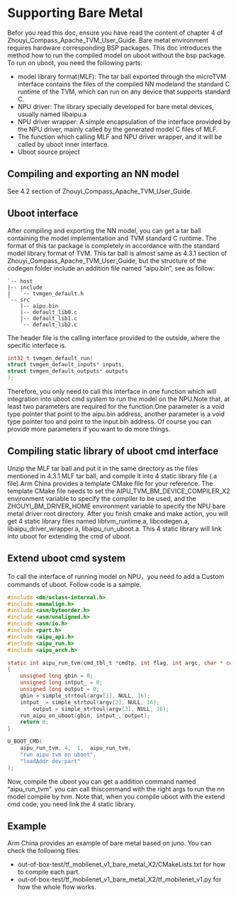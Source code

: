 <!---SPDX-License-Identifier: Apache-2.0-->
<!---Copyright (c) 2023 Arm Technology (China) Co. Ltd.-->

# Supporting Bare Metal

Befor you read this doc, ensure you have read the content of chapter 4 of Zhouyi_Compass_Apache_TVM_User_Guide.
Bare metal environment requires hardware corresponding BSP packages. This doc introduces the method how to
run the compiled model on uboot without the bsp package. To run on uboot, you need the following parts:
- model library format(MLF): The tar ball exported through the microTVM interface contains the files of the
  compiled NN modeland the standard C runtime of the TVM,
  which can run on any device that supports standard C.
- NPU driver: The library specially developed for bare metal devices, usually named libaipu.a
- NPU driver wrapper: A simple encapsulation of the interface provided by the NPU driver, mainly called by
 the generated model C files of MLF.
- The function which calling MLF and NPU driver wrapper, and it will be called by uboot inner interface.
- Uboot source project

## Compiling and exporting an NN model

See 4.2 section of Zhouyi_Compass_Apache_TVM_User_Guide.

## Uboot interface

After compiling and exporting the NN model, you can get a tar ball containing the
model implementation and TVM standard C runtime. The format of this tar package is
completely in accordance with the standard model library format of TVM. This tar ball
is almost same as 4.3.1 section of Zhouyi_Compass_Apache_TVM_User_Guide, but the structure
of the codegen folder include an addition  file named “aipu.bin”, see as follow:

```
`-- host
|-- include
|   `-- tvmgen_default.h
`-- src
    |-- aipu.bin
    |-- default_lib0.c
    |-- default_lib1.c
    `-- default_lib2.c
```

The header file is the calling interface provided to the outside, where the specific interface is.

```c
int32_t tvmgen_default_run(
struct tvmgen_default_inputs* inputs,
struct tvmgen_default_outputs* outputs
);
```

Therefore, you only need to call this interface in one function which will integration into uboot
cmd system to run the model on the NPU.Note that, at least two parameters are required for the
function.One parameter is a void type pointer that point to the aipu.bin address, another
parameter is a void type pointer too and point to the input.bin address. Of course you can provide
more parameters if you want to do more things.

## Compiling static library of uboot cmd interface
Unzip the MLF tar ball and put it in the same directory as the files mentioned in 4.3.1 MLF tar ball,
and compile it into 4 static library file (.a file).Arm China provides a template CMake file for your
reference. The template CMake file needs to set the AIPU_TVM_BM_DEVICE_COMPILER_X2 environment variable
to specify the compiler to be used, and the ZHOUYI_BM_DRIVER_HOME environment variable to specify the
NPU bare metal driver root directory. After you finish cmake and make action, you will get 4 static
library files named libtvm_runtime.a, libcodegen.a, libaipu_driver_wrapper.a, libaipu_run_uboot.a.
This 4 static library will link into uboot for extending the cmd of uboot.

## Extend uboot cmd system
To call the interface of running model on NPU，you need to add a Custom commands of uboot.
Follow code is a sample.

```c
#include <dm/uclass-internal.h>
#include <memalign.h>
#include <asm/byteorder.h>
#include <asm/unaligned.h>
#include <asm/io.h>
#include <part.h>
#include <aipu_api.h>
#include <aipu_run.h>
#include <aipu_arch.h>

static int aipu_run_tvm(cmd_tbl_t *cmdtp, int flag, int argc, char * const argv[])
{
    unsigned long gbin = 0;
    unsigned long intput_ = 0;
    unsigned long output = 0;
    gbin = simple_strtoul(argv[1], NULL, 16);
    intput_ = simple_strtoul(argv[2], NULL, 16);
        output = simple_strtoul(argv[3], NULL, 16);
    run_aipu_on_uboot(gbin, intput_, output);
    return 0;
}

U_BOOT_CMD(
    aipu_run_tvm, 4,  1,  aipu_run_tvm,
    "run aipu tvm on uboot",
    "loadAddr dev:part"
);
```

Now, compile the uboot you can get a addition command named “aipu_run_tvm”.
you can call thiscommand with the right args to run the nn model compile by tvm.
Note that, when you compile uboot with the extend cmd code, you need link the 4 static library.

## Example
Arm China provides an example of bare metal based on juno. You can check the following files:
- out-of-box-test/tf_mobilenet_v1_bare_metal_X2/CMakeLists.txt for how to compile each part.
- out-of-box-test/tf_mobilenet_v1_bare_metal_X2/tf_mobilenet_v1.py for how the whole flow works.



